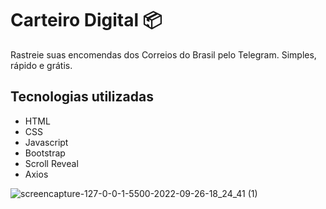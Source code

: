 # Carteiro Digital 📦

Rastreie suas encomendas dos Correios do Brasil pelo Telegram. Simples, rápido e grátis.

## Tecnologias utilizadas
- HTML
- CSS
- Javascript
- Bootstrap
- Scroll Reveal
- Axios

![screencapture-127-0-0-1-5500-2022-09-26-18_24_41 (1)](https://user-images.githubusercontent.com/79765050/192383465-fafa3995-4d97-43ef-b9c2-5036760b69ce.png)
